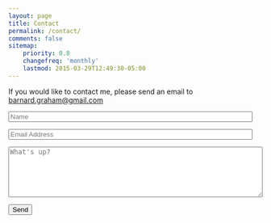 ```yaml
---
layout: page
title: Contact
permalink: /contact/
comments: false
sitemap:
    priority: 0.8
    changefreq: 'monthly'
    lastmod: 2015-03-29T12:49:30-05:00
---
```


If you would like to contact me, please send an email to barnard.graham@gmail.com

<form method="POST" action="//formspree.io/barnard.graham@gmail.com">
    <p><input style="width:96%;" type="text" name="name" class="contact-name" placeholder="Name" ></p>
    <p><input style="width:96%;" type="email" name="_replyto" class="contact-email" placeholder="Email Address"></p>
   	<p><textarea name="body" placeholder="What's up?" style="width:100%; height: 100px;" ></textarea></p>
   	<input type="hidden" name="_next" value="/thanks" />
    <input type="submit" value="Send">
</form>